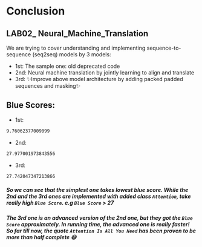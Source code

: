 # Conclusion
## LAB02_ Neural_Machine_Translation
We are trying to cover understanding and implementing sequence-to-sequence (seq2seq) models by 3 models:
- 1st: The sample one: old deprecated code
- 2nd: Neural machine translation by jointly learning to align and translate
- 3rd: ✨Improve above model architecture by adding packed padded sequences and masking✨

## Blue Scores:

- 1st: 
```sh
9.76062377009099
```
- 2nd:
```sh
27.977001973843556
```
- 3rd:
```sh
27.742047347213866
```
##### So we can see that the simplest one takes lowest blue score. While the 2nd and the 3rd ones are implemented with added class `Attention`, take really high `Blue Score`. e.g `Blue Score` > 27
##### The 3rd one is an advanced version of the 2nd one, but they got the `Blue Score` approximately. In running time, the advanced one is really faster! So far till now, the quote `Attention Is All You Need` has been proven to be more than half complete :smiley:
